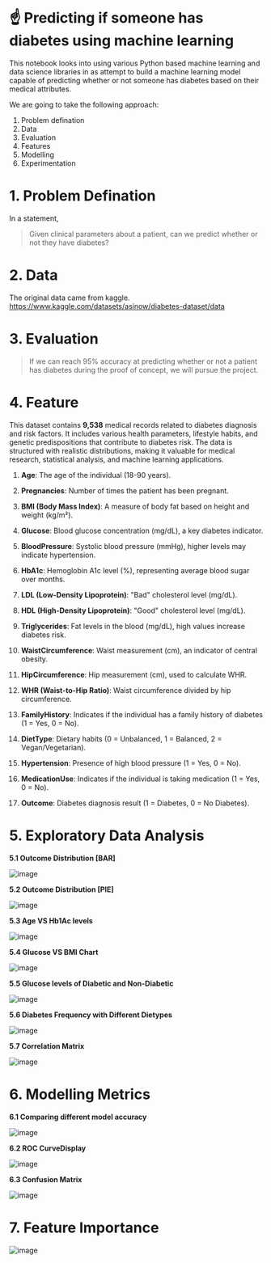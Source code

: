 # **☝ Predicting if someone has diabetes using machine learning**

This notebook looks into using various Python based machine learning and data science libraries in as attempt to build a machine learning model capable of predicting whether or not someone has diabetes based on their medical attributes.

We are going to take the following approach:

1. Problem defination
2. Data
3. Evaluation
4. Features
5. Modelling
6. Experimentation

# **1. Problem Defination**

In a statement,
> Given clinical parameters about a patient, can we predict whether or not they have diabetes?

# **2. Data**

The original data came from kaggle.
https://www.kaggle.com/datasets/asinow/diabetes-dataset/data

# **3. Evaluation**
> If we can reach 95% accuracy at predicting whether or not a patient has diabetes during the proof of concept, we will pursue the project.

# **4. Feature**

This dataset contains **9,538** medical records related to diabetes diagnosis and risk factors. It includes various health parameters, lifestyle habits, and genetic predispositions that contribute to diabetes risk. The data is structured with realistic distributions, making it valuable for medical research, statistical analysis, and machine learning applications.

1. **Age**: The age of the individual (18-90 years).

2. **Pregnancies**: Number of times the patient has been pregnant.

3. **BMI (Body Mass Index)**: A measure of body fat based on height and weight (kg/m²).

4. **Glucose**: Blood glucose concentration (mg/dL), a key diabetes indicator.

5. **BloodPressure**: Systolic blood pressure (mmHg), higher levels may indicate hypertension.

6. **HbA1c**: Hemoglobin A1c level (%), representing average blood sugar over months.

7. **LDL (Low-Density Lipoprotein)**: "Bad" cholesterol level (mg/dL).

8. **HDL (High-Density Lipoprotein)**: "Good" cholesterol level (mg/dL).

8. **Triglycerides**: Fat levels in the blood (mg/dL), high values increase diabetes risk.

10. **WaistCircumference**: Waist measurement (cm), an indicator of central obesity.

11. **HipCircumference**: Hip measurement (cm), used to calculate WHR.

12. **WHR (Waist-to-Hip Ratio)**: Waist circumference divided by hip circumference.

13. **FamilyHistory**: Indicates if the individual has a family history of diabetes (1 = Yes, 0 = No).

14. **DietType**: Dietary habits (0 = Unbalanced, 1 = Balanced, 2 = Vegan/Vegetarian).

15. **Hypertension**: Presence of high blood pressure (1 = Yes, 0 = No).

16. **MedicationUse**: Indicates if the individual is taking medication (1 = Yes, 0 = No).

17. **Outcome**: Diabetes diagnosis result (1 = Diabetes, 0 = No Diabetes).

# **5. Exploratory Data Analysis**

**5.1 Outcome Distribution [BAR]**

![image](https://github.com/user-attachments/assets/b984d7d9-a7a3-4991-a8b9-10ae1a80167b)

**5.2 Outcome Distribution [PIE]**

![image](https://github.com/user-attachments/assets/96b13643-0532-44a9-a5ef-6ab9a08bd9b9)

**5.3 Age VS Hb1Ac levels**

![image](https://github.com/user-attachments/assets/082fa3fb-ee66-450c-b799-594415b3c4d0)

**5.4 Glucose VS BMI Chart**

![image](https://github.com/user-attachments/assets/8d30b771-9eef-4a19-a87a-9b79a0ebe3bc)

**5.5 Glucose levels of Diabetic and Non-Diabetic**

![image](https://github.com/user-attachments/assets/8072734e-2a74-411a-a19b-bc2b21efbd12)

**5.6 Diabetes Frequency with Different Dietypes**

![image](https://github.com/user-attachments/assets/2113c8e0-02a8-4a33-8ef3-6af9d8638d00)

**5.7 Correlation Matrix**

![image](https://github.com/user-attachments/assets/2147e700-1a05-44fc-9fa6-63a790885387)

# **6. Modelling Metrics**

**6.1 Comparing different model accuracy**

![image](https://github.com/user-attachments/assets/88055d53-21e5-46bd-80fa-7aeddcf9e4da)

**6.2 ROC CurveDisplay**

![image](https://github.com/user-attachments/assets/2b99823f-36a3-4f43-8668-757308e5ce1c)

**6.3 Confusion Matrix**

![image](https://github.com/user-attachments/assets/58e82736-362a-476b-9ee0-6d8a879e7627)

# **7. Feature Importance**

![image](https://github.com/user-attachments/assets/f39da0ee-0ea8-4159-a2b0-1b1099d74ca8)
